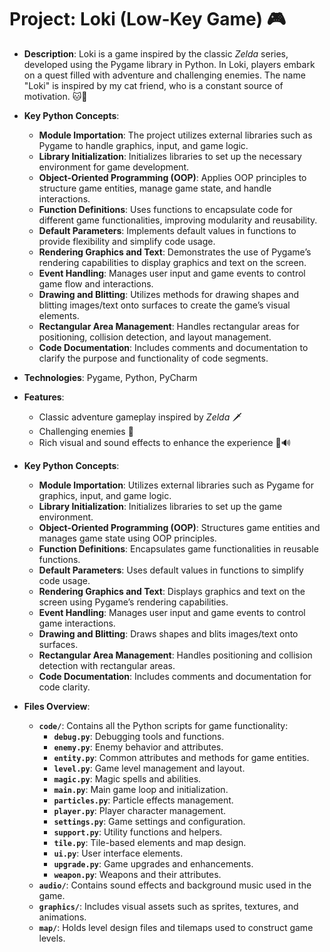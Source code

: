 # Project: Loki (Low-Key Game) 🎮
- **Description**: Loki is a game inspired by the classic *Zelda* series, developed using the Pygame library in Python. In Loki, players embark on a quest filled with adventure and challenging enemies. The name "Loki" is inspired by my cat friend, who is a constant source of motivation. 🐱💪
  
- **Key Python Concepts**:
  - **Module Importation**: The project utilizes external libraries such as Pygame to handle graphics, input, and game logic.
  - **Library Initialization**: Initializes libraries to set up the necessary environment for game development.
  - **Object-Oriented Programming (OOP)**: Applies OOP principles to structure game entities, manage game state, and handle interactions.
  - **Function Definitions**: Uses functions to encapsulate code for different game functionalities, improving modularity and reusability.
  - **Default Parameters**: Implements default values in functions to provide flexibility and simplify code usage.
  - **Rendering Graphics and Text**: Demonstrates the use of Pygame’s rendering capabilities to display graphics and text on the screen.
  - **Event Handling**: Manages user input and game events to control game flow and interactions.
  - **Drawing and Blitting**: Utilizes methods for drawing shapes and blitting images/text onto surfaces to create the game’s visual elements.
  - **Rectangular Area Management**: Handles rectangular areas for positioning, collision detection, and layout management.
  - **Code Documentation**: Includes comments and documentation to clarify the purpose and functionality of code segments.
    
- **Technologies**: Pygame, Python, PyCharm
  
- **Features**: 
  - Classic adventure gameplay inspired by *Zelda* 🗡️
  - Challenging enemies 🐉
  - Rich visual and sound effects to enhance the experience 🎨🔊
    
- **Key Python Concepts**:
  - **Module Importation**: Utilizes external libraries such as Pygame for graphics, input, and game logic.
  - **Library Initialization**: Initializes libraries to set up the game environment.
  - **Object-Oriented Programming (OOP)**: Structures game entities and manages game state using OOP principles.
  - **Function Definitions**: Encapsulates game functionalities in reusable functions.
  - **Default Parameters**: Uses default values in functions to simplify code usage.
  - **Rendering Graphics and Text**: Displays graphics and text on the screen using Pygame’s rendering capabilities.
  - **Event Handling**: Manages user input and game events to control game interactions.
  - **Drawing and Blitting**: Draws shapes and blits images/text onto surfaces.
  - **Rectangular Area Management**: Handles positioning and collision detection with rectangular areas.
  - **Code Documentation**: Includes comments and documentation for code clarity.

- **Files Overview**:
  - **`code/`**: Contains all the Python scripts for game functionality:
    - **`debug.py`**: Debugging tools and functions.
    - **`enemy.py`**: Enemy behavior and attributes.
    - **`entity.py`**: Common attributes and methods for game entities.
    - **`level.py`**: Game level management and layout.
    - **`magic.py`**: Magic spells and abilities.
    - **`main.py`**: Main game loop and initialization.
    - **`particles.py`**: Particle effects management.
    - **`player.py`**: Player character management.
    - **`settings.py`**: Game settings and configuration.
    - **`support.py`**: Utility functions and helpers.
    - **`tile.py`**: Tile-based elements and map design.
    - **`ui.py`**: User interface elements.
    - **`upgrade.py`**: Game upgrades and enhancements.
    - **`weapon.py`**: Weapons and their attributes.
  - **`audio/`**: Contains sound effects and background music used in the game.
  - **`graphics/`**: Includes visual assets such as sprites, textures, and animations.
  - **`map/`**: Holds level design files and tilemaps used to construct game levels.

